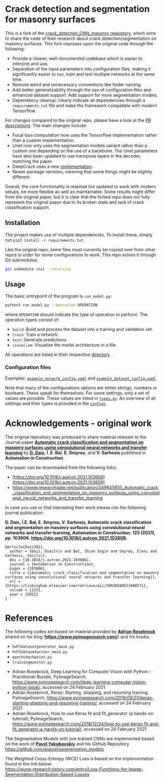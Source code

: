 # Crack detection and segmentation for masonry surfaces

This is a fork of the [crack_detection_CNN_masonry repoistory](https://github.com/dimitrisdais/crack_detection_CNN_masonry), which aims to share the code of their research about crack detection/segmentation on masonry surfaces. This fork improves upon the original code through the following:

* Provide a clearer, well-documented codebase which is easier to interpret and use.
* Separation of the input parameters into configuration files, making it significantly easier to run, train and test multiple networks at the same time.
* Remove weird and unnecessary conventions like folder naming.
* Add better generalizability through the use of configuration files and enhanced dataset support. Add support for more segmentation models.
* Dependency cleanup: clearly indicate all dependencies through a `requirements.txt` file and make the framework compatible with modern Tensorflow.

For changes compared to the original repo, please have a look at the [PR descriptions](https://github.com/DavidHidde/CNN-masonry-crack-tasks/pulls?q=is%3Apr+is%3Aclosed+). The main changes include:

* Focal loss computation now uses the Tensorflow implementation rather than a custom implementation.
* Unet now only uses the segmentation models variant rather than a custom one depending on the use of a backbone. The Unet parameters have also been updated to use transpose layers in the decoder, matching the paper.
* DeepCrack uses a new [implementation](https://github.com/DavidHidde/DeepCrack-Tensorflow).
* Newer package versions, meaning that some things might be slightly different.

Overall, the core functionality is retained but updated to work with modern setups, be more flexible as well as maintainable. Some results might differ from the original paper, but it is clear that the forked repo does not fully represent the original paper due to its broken state and lack of crack classification support.

## Installation

The project makes use of multiple dependencies. To install these, simply run `pip3 install -r requirements.txt`.  

Like the original repo, some files must currently be copied over from other repos in order for some configurations to work. This repo solves it through Git submodules:

```bash
git submodule init --recursive
```

## Usage

The basic entrypoint of the program is `run_model.py`:

```bash
python3 run_model.py --operation OPERATION
```

where `OPERATION` should indicate the type of operation to perform. The operation types consist of:

* `build`: Build and process the dataset into a training and validation set.
* `train`: Train a network.
* `test`: Generate predictions.
* `visualize`: Visualize the model architecture in a file.

All operations are listed in their respective [directory](operations/implementation).

### Configuration files

Examples: [`example_network_config.yaml`](example_network_config.yaml) and [`example_dataset_config.yaml`](example_dataset_config.yaml)  

Note that many of the configurations options are either strings, numbers or booleans. These speak for themselves. For some settings, only a set of values are possible. These values are listed in [`types.py`](util/types.py). An overview of all settings and their types is provided in the [`configs`](util/config/).

# Acknowledgements - original work

The original repository was produced to share material relevant to the Journal paper **[Automatic crack classification and segmentation on masonry surfaces using convolutional neural networks and transfer learning](https://doi.org/10.1016/j.autcon.2021.103606)** by **[D. Dais](https://www.researchgate.net/profile/Dimitris-Dais)**,  **İ. E. Bal**, **E. Smyrou**, and **V. Sarhosis** published in **Automation in Construction**.  

The paper can be downloaded from the following links:
- [https://doi.org/10.1016/j.autcon.2021.103606](https://doi.org/10.1016/j.autcon.2021.103606)
- [https://www.researchgate.net/publication/349645935_Automatic_crack_classification_and_segmentation_on_masonry_surfaces_using_convolutional_neural_networks_and_transfer_learning
](https://www.researchgate.net/publication/349645935_Automatic_crack_classification_and_segmentation_on_masonry_surfaces_using_convolutional_neural_networks_and_transfer_learning)

In case you use or find interesting their work please cite the following journal publication:

**D. Dais, İ.E. Bal, E. Smyrou, V. Sarhosis, Automatic crack classification and segmentation on masonry surfaces using convolutional neural networks and transfer learning, Automation in Construction. 125 (2021), pp. 103606. https://doi.org/10.1016/j.autcon.2021.103606.**

``` 
@article{Dais2021,  
  author = {Dais, Dimitris and Bal, İhsan Engin and Smyrou, Eleni and Sarhosis, Vasilis},  
  doi = {10.1016/j.autcon.2021.103606},  
  journal = {Automation in Construction},  
  pages = {103606},  
  title = {{Automatic crack classification and segmentation on masonry surfaces using convolutional neural networks and transfer learning}},  
  url = {https://linkinghub.elsevier.com/retrieve/pii/S0926580521000571},  
  volume = {125},  
  year = {2021}  
}  
```

# References

The following codes are based on material provided by **[Adrian Rosebrock](linkedin.com/in/adrian-rosebrock-59b8732a)** shared on his blog (**https://www.pyimagesearch.com/**) and his books:

* `hdf5datasetgenerator_mask.py`  
* `hdf5datasetwriter_mask.py`
* `epochcheckpoint.py`
* `trainingmonitor.py`

- Adrian Rosebrock, Deep Learning for Computer Vision with Python - Practitioner Bundle, PyImageSearch, https://www.pyimagesearch.com/deep-learning-computer-vision-python-book/, accessed on 24 February 2021  
- Adrian Rosebrock, Keras: Starting, stopping, and resuming training, PyImageSearch, https://www.pyimagesearch.com/2019/09/23/keras-starting-stopping-and-resuming-training/, accessed on 24 February 2021  
- Adrian Rosebrock, How to use Keras fit and fit_generator (a hands-on tutorial), PyImageSearch, https://www.pyimagesearch.com/2018/12/24/how-to-use-keras-fit-and-fit_generator-a-hands-on-tutorial/, accessed on 24 February 2021  

The Segmentation Models with pre-trained CNNs are implemented based on the work of **[Pavel Yakubovskiy](https://github.com/qubvel)** and his GitHub Repository https://github.com/qubvel/segmentation_models  

The Weighted Cross-Entropy (WCE) Loss is based on the implementation found in the link below:  
https://jeune-research.tistory.com/entry/Loss-Functions-for-Image-Segmentation-Distribution-Based-Losses
